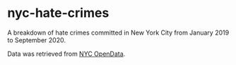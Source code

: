 # nyc-hate-crimes

A breakdown of hate crimes committed in New York City from January 2019 to September 2020.

Data was retrieved from [NYC OpenData](https://data.cityofnewyork.us/Public-Safety/NYPD-Hate-Crimes/bqiq-cu78).